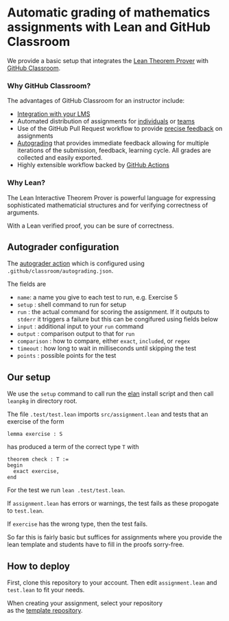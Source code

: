 # Automatic grading of mathematics assignments with Lean and GitHub Classroom

We provide a basic setup that integrates the 
[Lean Theorem Prover](leanprover.github.io) with 
[GitHub Classroom](https://classroom.github.com).

### Why GitHub Classroom?

The advantages of GitHub Classroom for an instructor include:
- [Integration with your LMS](https://docs.github.com/en/education/manage-coursework-with-github-classroom/teach-with-github-classroom/connect-a-learning-management-system-to-github-classroom) 
- Automated distribution of assignments for 
[individuals](https://docs.github.com/en/education/manage-coursework-with-github-classroom/teach-with-github-classroom/create-an-individual-assignment) or 
[teams](https://docs.github.com/en/education/manage-coursework-with-github-classroom/teach-with-github-classroom/create-a-group-assignment)
- Use of the GitHub Pull Request workflow to provide 
[precise feedback](https://docs.github.com/en/education/manage-coursework-with-github-classroom/teach-with-github-classroom/leave-feedback-with-pull-requests) 
on assignments
- [Autograding](https://docs.github.com/en/education/manage-coursework-with-github-classroom/teach-with-github-classroom/use-autograding) 
that provides immediate feedback allowing for multiple iterations of 
the submission, feedback, learning cycle. All grades are collected 
and easily exported. 
- Highly extensible workflow backed by 
[GitHub Actions](https://github.com/features/actions)

### Why Lean?

The Lean Interactive Theorem Prover is powerful language for 
expressing sophisticated mathematicial structures and for 
verifying correctness of arguments. 

With a Lean verified proof, you can be sure of correctness. 

## Autograder configuration

The [autograder action](https://github.com/education/autograding) 
which is configured using `.github/classroom/autograding.json`. 

The fields are 
- `name`: a name you give to each test to run, e.g. Exercise 5
- `setup` : shell command to run for setup 
- `run` : the actual command for scoring the assignment. If it 
outputs to `stderr` it triggers a failure but this can be 
congifured using fields below
- `input` : additional input to your `run` command 
- `output` : comparison output to that for `run` 
- `comparison` : how to compare, either `exact`, `included`, or 
`regex`
- `timeout` : how long to wait in milliseconds until skipping the test 
- `points` : possible points for the test

## Our setup

We use the `setup` command to call run the 
[elan](https://github.com/leanprover/elan)
install script and then call `leanpkg` in directory root. 

The file `.test/test.lean` imports `src/assignment.lean` and 
tests that an exercise of the form 
```lean
lemma exercise : S
```
has produced a term of the correct type `T` with 
```lean
theorem check : T :=
begin
  exact exercise, 
end
```
For the test we run `lean .test/test.lean`. 

If `assignment.lean` has errors or warnings, the test fails 
as these propogate to `test.lean`. 

If `exercise` has the wrong type, then the test fails. 

So far this is fairly basic but suffices for assignments where 
you provide the lean template and students have to fill 
in the proofs sorry-free. 

## How to deploy

First, clone this repository to your account. Then edit `assignment.lean` 
and `test.lean` to fit your needs. 

When creating your assignment, select your repository  
as the [template repository](https://docs.github.com/en/education/manage-coursework-with-github-classroom/teach-with-github-classroom/create-an-individual-assignment#choosing-a-template-repository). 
